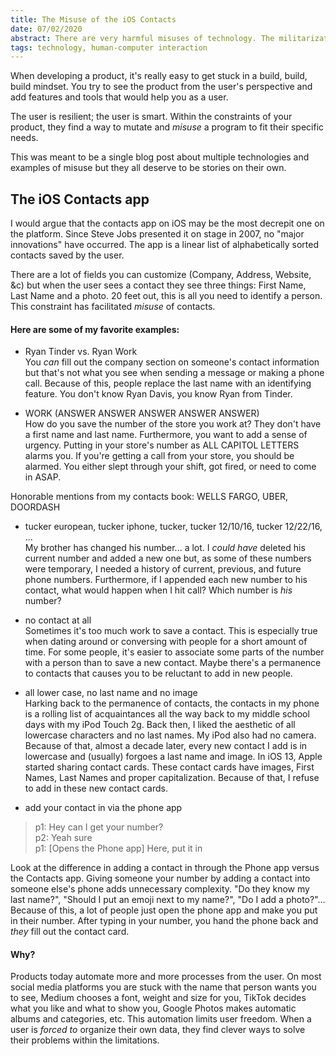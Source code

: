 ```yaml
---
title: The Misuse of the iOS Contacts
date: 07/02/2020
abstract: There are very harmful misuses of technology. The militarization of AI, tracking protestors across social media, etc. _This_ post is apart of a series about the unique and 'cool' misuses of technology.
tags: technology, human-computer interaction
---
```


When developing a product, it's really easy to get stuck in a build, build, build mindset. You try to see the product from the user's perspective and add features and tools that would help you as a user.

The user is resilient; the user is smart. Within the constraints of your product, they find a way to mutate and *misuse* a program to fit their specific needs.

This was meant to be a single blog post about multiple technologies and examples of misuse but they all deserve to be stories on their own. 

## The iOS Contacts app
I would argue that the contacts app on iOS may be the most decrepit one on the platform. Since Steve Jobs presented it on stage in 2007, no "major innovations" have occurred. The app is a linear list of alphabetically sorted contacts saved by the user.

There are a lot of fields you can customize (Company, Address, Website, &c) but when the user sees a contact they see three things: First Name, Last Name and a photo. 20 feet out, this is all you need to identify a person. This constraint has facilitated *misuse* of contacts. 

#### Here are some of my favorite examples:

- Ryan Tinder vs. Ryan Work  
You _can_ fill out the company section on someone's contact information but that's not what you see when sending a message or making a phone call. Because of this, people replace the last name with an identifying feature. You don't know Ryan Davis, you know Ryan from Tinder.

- WORK (ANSWER ANSWER ANSWER ANSWER ANSWER)  
How do you save the number of the store you work at? They don't have a first name and last name. Furthermore, you want to add a sense of urgency. Putting in your store's number as ALL CAPITOL LETTERS alarms you. If you're getting a call from your store, you should be alarmed. You either slept through your shift, got fired, or need to come in ASAP.

Honorable mentions from my contacts book: WELLS FARGO, UBER, DOORDASH

- tucker european, tucker iphone, tucker, tucker 12/10/16, tucker 12/22/16, ...  
My brother has changed his number... a lot. I _could have_  deleted his current number and added a new one but, as some of these numbers were temporary, I needed a history of current, previous, and future phone numbers. Furthermore, if I appended each new number to his contact, what would happen when I hit call? Which number is _his_ number?

- no contact at all  
Sometimes it's too much work to save a contact. This is especially true when dating around or conversing with people for a short amount of time. For some people, it's easier to associate some parts of the number with a person than to save a new contact. Maybe there's a permanence to contacts that causes you to be reluctant to add in new people.

- all lower case, no last name and no image  
Harking back to the permanence of contacts, the contacts in my phone is a rolling list of acquaintances all the way back to my middle school days with my iPod Touch 2g. Back then, I liked the aesthetic of all lowercase characters and no last names. My iPod also had no camera. Because of that, almost a decade later, every new contact I add is in lowercase and (usually) forgoes a last name and image. In iOS 13, Apple started sharing contact cards. These contact cards have images, First Names, Last Names and proper capitalization. Because of that, I refuse to add in these new contact cards.

- add your contact in via the phone app  
> p1: Hey can I get your number?  
> p2: Yeah sure  
> p1: [Opens the Phone app] Here, put it in  

Look at the difference in adding a contact in through the Phone app versus the Contacts app. Giving someone your number by adding a contact into someone else's phone adds unnecessary complexity. "Do they know my last name?", "Should I put an emoji next to my name?", "Do I add a photo?"... Because of this, a lot of people just open the phone app and make you put in their number. After typing in your number, you hand the phone back and _they_ fill out the contact card.

#### Why?
Products today automate more and more processes from the user. On most social media platforms you are stuck with the name that person wants you to see, Medium chooses a font, weight and size for you, TikTok decides what you like and what to show you, Google Photos makes automatic albums and categories, etc. This automation limits user freedom. When a user is _forced to_ organize their own data, they find clever ways to solve their problems within the limitations.

